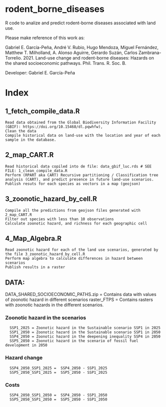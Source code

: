 # rodent_borne_diseases
R code to analize and predict rodent-borne diseases associated with land use.

Please make reference of this work as: 

Gabriel E. García-Peña, André V. Rubio, Hugo Mendoza, Miguel Fernández, Matthew T. Milholland, A. Alonso Aguirre, Gerardo Suzán, Carlos Zambrana-Torrelio. 2021. Land-use change and rodent-borne diseases: Hazards on the shared socioeconomic pathways. Phil. Trans. R. Soc. B.

Developer: Gabriel E. García-Peña


# Index

## 1_fetch_compile_data.R 
    Read data obtained from the Global Biodiversity Information Facility (GBIF): https://doi.org/10.15468/dl.pqwhfw), 
    Clean the data
    Compile historical data on land-use with the location and year of each sample in the database.

## 2_map_CART.R 
    Read historical data copiled into de file: data_gbif_luc.rds # SEE FILE: 1_clean_compile_data.R
    Perform (RPART aka CART) Recursive partitioning / Classification tree analysis (CART), and predict presence in future land-use scenarios.
    Publish resuts for each species as vectors in a map (geojson)

## 3_zoonotic_hazard_by_cell.R
    Compile all the predictions from geojson files generated with 2_map_CART.R
    Filter out species with less than 10 observations
    Calculate zoonotic hazard, and richness for each geographic cell


## 4_Map_Algebra.R
    Read zoonotic hazard for each of the land use scenarios, generated by the file 3_zoonotic_hazard_by_cell.R
    Perform map algebra to calculate differences in hazard between scenarios 
    Publish results in a raster

## DATA: 
DATA_SHARED_SOCIOECONOMIC_PATHS.zip = Contains data with values of zoonotic hazard in different scenarios
raster_FTPS = Contains rasters with zoonotic hazards in the different scenarios.

   ### Zoonotic hazard in the scenarios
      SSP1_2025 = Zoonotic hazard in the Sustainable scenario SSP1 in 2025
      SSP1_2050 = Zoonotic hazard in the Sustainable scenario SSP1 in 2050
      SSP4_2050 = Zoonotic hazard in the deepening inequality SSP4 in 2050
      SSP5_2050 = Zoonotic hazard in the scenario of fossil fuel development in 2050

   ### Hazard change
      SSP4_2050_SSP1_2025 =  SSP4_2050 - SSP1_2025
      SSP5_2050_SSP1_2025 =  SSP5_2050 - SSP1_2025
      
   ### Costs
      SSP4_2050_SSP1_2050 =  SSP4_2050 - SSP1_2050
      SSP5_2050_SSP1_2050 =  SSP5_2050 - SSP1_2050




